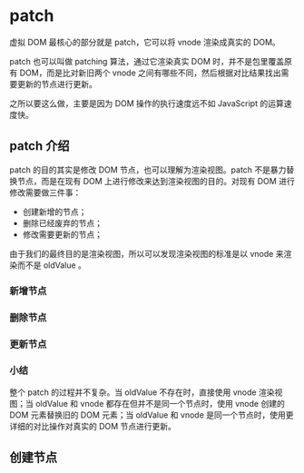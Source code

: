 # patch

虚拟 DOM 最核心的部分就是 patch，它可以将 vnode 渲染成真实的 DOM。

patch 也可以叫做 patching 算法，通过它渲染真实 DOM 时，并不是包里覆盖原有 DOM，而是比对新旧两个 vnode 之间有哪些不同，然后根据对比结果找出需要更新的节点进行更新。

之所以要这么做，主要是因为 DOM 操作的执行速度远不如 JavaScript 的运算速度快。    

## patch 介绍

patch 的目的其实是修改 DOM 节点，也可以理解为渲染视图。patch 不是暴力替换节点，而是在现有 DOM 上进行修改来达到渲染视图的目的。对现有 DOM 进行修改需要做三件事：
- 创建新增的节点；
- 删除已经废弃的节点；
- 修改需要更新的节点；

由于我们的最终目的是渲染视图，所以可以发现渲染视图的标准是以 vnode 来渲染而不是 oldValue 。

### 新增节点

### 删除节点

### 更新节点

### 小结

整个 patch 的过程并不复杂。当 oldValue 不存在时，直接使用 vnode 渲染视图；当 oldValue 和 vnode 都存在但并不是同一个节点时，使用 vnode 创建的 DOM 元素替换旧的 DOM 元素；当 oldValue 和 vnode 是同一个节点时，使用更详细的对比操作对真实的 DOM 节点进行更新。

## 创建节点

